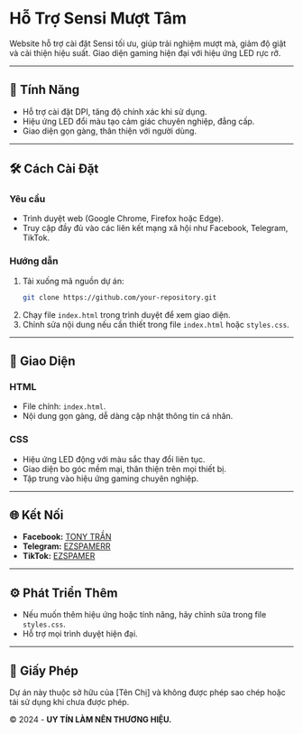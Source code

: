 # Hỗ Trợ Sensi Mượt Tâm

Website hỗ trợ cài đặt Sensi tối ưu, giúp trải nghiệm mượt mà, giảm độ giật và cải thiện hiệu suất. Giao diện gaming hiện đại với hiệu ứng LED rực rỡ.

---

## 🚀 **Tính Năng**
- Hỗ trợ cài đặt DPI, tăng độ chính xác khi sử dụng.
- Hiệu ứng LED đổi màu tạo cảm giác chuyên nghiệp, đẳng cấp.
- Giao diện gọn gàng, thân thiện với người dùng.

---

## 🛠️ **Cách Cài Đặt**

### **Yêu cầu**
- Trình duyệt web (Google Chrome, Firefox hoặc Edge).
- Truy cập đầy đủ vào các liên kết mạng xã hội như Facebook, Telegram, TikTok.

### **Hướng dẫn**
1. Tải xuống mã nguồn dự án:
    ```bash
    git clone https://github.com/your-repository.git
    ```
2. Chạy file `index.html` trong trình duyệt để xem giao diện.
3. Chỉnh sửa nội dung nếu cần thiết trong file `index.html` hoặc `styles.css`.

---

## 🎨 **Giao Diện**

### **HTML**
- File chính: `index.html`.
- Nội dung gọn gàng, dễ dàng cập nhật thông tin cá nhân.

### **CSS**
- Hiệu ứng LED động với màu sắc thay đổi liên tục.
- Giao diện bo góc mềm mại, thân thiện trên mọi thiết bị.
- Tập trung vào hiệu ứng gaming chuyên nghiệp.

---

## 🌐 **Kết Nối**

- **Facebook:** [TONY TRẦN](https://www.facebook.com/profile.php?id=100090374420821)
- **Telegram:** [EZSPAMERR](https://t.me/ezspamerr)
- **TikTok:** [EZSPAMER](https://www.tiktok.com/@ezspamer)

---

## ⚙️ **Phát Triển Thêm**

- Nếu muốn thêm hiệu ứng hoặc tính năng, hãy chỉnh sửa trong file `styles.css`.
- Hỗ trợ mọi trình duyệt hiện đại.

---

## 📝 **Giấy Phép**

Dự án này thuộc sở hữu của [Tên Chị] và không được phép sao chép hoặc tái sử dụng khi chưa được phép.

© 2024 - **UY TÍN LÀM NÊN THƯƠNG HIỆU.**
